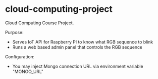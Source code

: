 # cloud-computing-project

Cloud Computing Course Project.

Purpose:
- Serves IoT API for Raspberry PI to know what RGB sequence to blink 
- Runs a web based admin panel that controls the RGB sequence

Configuration:
- You may inject Mongo connection URL via environment variable "MONGO_URL"